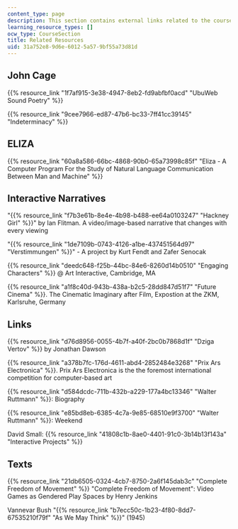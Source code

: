 ```yaml
---
content_type: page
description: This section contains external links related to the course.
learning_resource_types: []
ocw_type: CourseSection
title: Related Resources
uid: 31a752e8-9d6e-6012-5a57-9bf55a73d81d
---
```


John Cage
---------

{{% resource_link "1f7af915-3e38-4947-8eb2-fd9abfbf0acd" "UbuWeb Sound Poetry" %}}

{{% resource_link "9cee7966-ed87-47b6-bc33-7ff41cc39145" "Indeterminacy" %}}

ELIZA
-----

{{% resource_link "60a8a586-66bc-4868-90b0-65a73998c85f" "Eliza - A Computer Program For the Study of Natural Language Communication Between Man and Machine" %}}

Interactive Narratives
----------------------

"{{% resource_link "f7b3e61b-8e4e-4b98-b488-ee64a0103247" "Hackney Girl" %}}" by Ian Flitman. A video/image-based narrative that changes with every viewing

"{{% resource_link "1de7109b-0743-4126-a1be-437451564d97" "Verstimmungen" %}}" - A project by Kurt Fendt and Zafer Senocak

{{% resource_link "deedc648-f25b-44bc-84e6-8260d14b0510" "Engaging Characters" %}} @ Art Interactive, Cambridge, MA

{{% resource_link "a1f8c40d-943b-438a-b2c5-28dd847d51f7" "Future Cinema" %}}. The Cinematic Imaginary after Film, Expostion at the ZKM, Karlsruhe, Germany

Links
-----

{{% resource_link "d76d8956-0055-4b7f-a40f-2bc0b7868d1f" "Dziga Vertov" %}} by Jonathan Dawson

{{% resource_link "a378b7fc-176d-4611-abd4-2852484e3268" "Prix Ars Electronica" %}}. Prix Ars Electronica is the the foremost international competition for computer-based art

{{% resource_link "d584dcdc-711b-432b-a229-177a4bc13346" "Walter Ruttmann" %}}: Biography

{{% resource_link "e85bd8eb-6385-4c7a-9e85-68510e9f3700" "Walter Ruttmann" %}}: Weekend

David Small: {{% resource_link "41808c1b-8ae0-4401-91c0-3b14b13f143a" "Interactive Projects" %}}

Texts
-----

{{% resource_link "21db6505-0324-4cb7-8750-2a6f145dab3c" "Complete Freedom of Movement" %}} "Complete Freedom of Movement": Video Games as Gendered Play Spaces by Henry Jenkins

Vannevar Bush "{{% resource_link "b7ecc50c-1b23-4f80-8dd7-67535210f79f" "As We May Think" %}}" (1945)